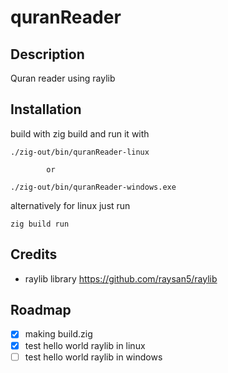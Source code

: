 # quranReader

## Description
Quran reader using raylib

## Installation

build with zig build and run it with 
```zig
./zig-out/bin/quranReader-linux 
```
            or 
```zig
./zig-out/bin/quranReader-windows.exe
```

alternatively for linux just run 

```zig
zig build run
```


## Credits

- raylib library https://github.com/raysan5/raylib

## Roadmap
- [x] making build.zig
- [x] test hello world raylib in linux 
- [ ] test hello world raylib in windows 
